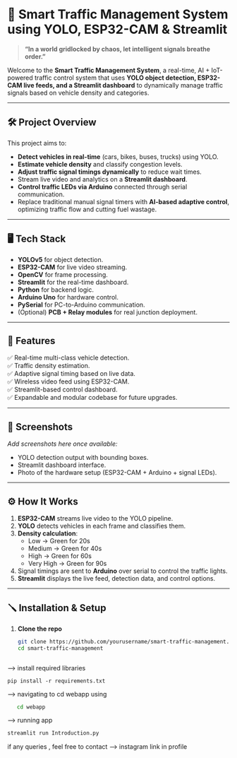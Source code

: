 # 🚦 Smart Traffic Management System using YOLO, ESP32-CAM & Streamlit

> **“In a world gridlocked by chaos, let intelligent signals breathe order.”**

Welcome to the **Smart Traffic Management System**, a real-time, AI + IoT-powered traffic control system that uses **YOLO object detection, ESP32-CAM live feeds, and a Streamlit dashboard** to dynamically manage traffic signals based on vehicle density and categories.

---

## 🛠️ Project Overview

This project aims to:
- **Detect vehicles in real-time** (cars, bikes, buses, trucks) using YOLO.
- **Estimate vehicle density** and classify congestion levels.
- **Adjust traffic signal timings dynamically** to reduce wait times.
- Stream live video and analytics on a **Streamlit dashboard**.
- **Control traffic LEDs via Arduino** connected through serial communication.
- Replace traditional manual signal timers with **AI-based adaptive control**, optimizing traffic flow and cutting fuel wastage.

---

## 🖥️ Tech Stack

- **YOLOv5** for object detection.
- **ESP32-CAM** for live video streaming.
- **OpenCV** for frame processing.
- **Streamlit** for the real-time dashboard.
- **Python** for backend logic.
- **Arduino Uno** for hardware control.
- **PySerial** for PC-to-Arduino communication.
- (Optional) **PCB + Relay modules** for real junction deployment.

---

## 🚀 Features

✅ Real-time multi-class vehicle detection.  
✅ Traffic density estimation.  
✅ Adaptive signal timing based on live data.  
✅ Wireless video feed using ESP32-CAM.  
✅ Streamlit-based control dashboard.  
✅ Expandable and modular codebase for future upgrades.

---

## 📸 Screenshots

_Add screenshots here once available:_
- YOLO detection output with bounding boxes.
- Streamlit dashboard interface.
- Photo of the hardware setup (ESP32-CAM + Arduino + signal LEDs).

---

## ⚙️ How It Works

1. **ESP32-CAM** streams live video to the YOLO pipeline.
2. **YOLO** detects vehicles in each frame and classifies them.
3. **Density calculation**:
   - Low → Green for 20s
   - Medium → Green for 40s
   - High → Green for 60s
   - Very High → Green for 90s
4. Signal timings are sent to **Arduino** over serial to control the traffic lights.
5. **Streamlit** displays the live feed, detection data, and control options.

---

## 🪛 Installation & Setup

1. **Clone the repo**
   ```bash
   git clone https://github.com/yourusername/smart-traffic-management.git
   cd smart-traffic-management



--> install required libraries
```
pip install -r requirements.txt
```
--> navigating to cd webapp using
   ``` bash
      cd webapp
   ```
--> running app
   ```bash
   streamlit run Introduction.py
   ```

if any queries , feel free to contact
--> instagram
link in profile 
